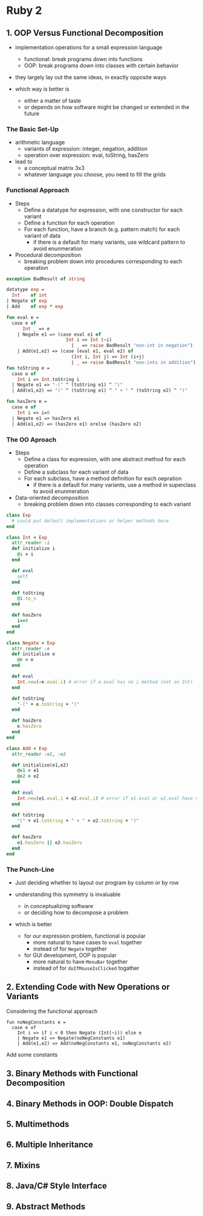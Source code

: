 # Ruby 2

## 1. OOP Versus Functional Decomposition

- implementation operations for a small expression language
  - functional: break programs down into functions
  - OOP: break programs down into classes with certain behavior

- they largely lay out the same ideas, in exactly opposite ways
- which way is better is
  - either a matter of taste
  - or depends on how software might be changed or extended in the future

### The Basic Set-Up

- arithmetic language
  - variants of expression: integer, negation, addition
  - operation over expression: eval, toString, hasZero
- lead to
  - a conceptual matrix 3x3
  - whatever language you choose, you need to fill the grids

### Functional Approach

- Steps
  - Define a datatype for expression, with one constructor for each variant
  - Define a function for each operation
  - For each function, have a branch (e.g. pattern match) for each variant of data
    - if there is a default for many variants, use wildcard pattern to avoid enunmeration
- Procedural decomposition
  - breaking problem down into procedures corresponding to each operation

```ml
exception BadResult of string

datatype exp =
  Int    of int
| Negate of exp
| Add    of exp * exp

fun eval e =
  case e of
      Int _ => e
    | Negate e1 => (case eval e1 of
                      Int i => Int (~i)
                        | _ => raise BadResult "non-int in negation")
    | Add(e1,e2) => (case (eval e1, eval e2) of
                        (Int i, Int j) => Int (i+j)
                        | _ => raise BadResult "non-ints in addition")
fun toString e =
  case e of
    Int i => Int.toString i
  | Negate e1 => "-(" ^ (toString e1) ^ ")"
  | Add(e1,e2) => "(" ^ (toString e1) ^ " + " ^ (toString e2) ^ ")"

fun hasZero e =
  case e of
    Int i => i=0
  | Negate e1 => hasZero e1
  | Add(e1,e2) => (hasZero e1) orelse (hasZero e2)
```


### The OO Aproach

- Steps
  - Define a class for expression, with one abstract method for each operation
  - Define a subclass for each variant of data
  - For each subclass, have a method definition for each oepration
    - if there is a default for many variants, use a method in superclass to avoid enunmeration
- Data-oriented decomposition
  - breaking problem down into classes corresponding to each variant


```ruby
class Exp
  # could put default implementations or helper methods here
end

class Int < Exp
  attr_reader :i
  def initialize i
    @i = i
  end

  def eval
    self
  end

  def toString
    @i.to_s
  end

  def hasZero
    i==0
  end
end

class Negate < Exp
  attr_reader :e
  def initialize e
    @e = e
  end

  def eval
    Int.new(-e.eval.i) # error if e.eval has no i method (not an Int)
  end

  def toString
    "-(" + e.toString + ")"
  end

  def hasZero
    e.hasZero
  end
end

class Add < Exp
  attr_reader :e1, :e2

  def initialize(e1,e2)
    @e1 = e1
    @e2 = e2
  end

  def eval
    Int.new(e1.eval.i + e2.eval.i) # error if e1.eval or e2.eval have no i method
  end

  def toString
    "(" + e1.toString + " + " + e2.toString + ")"
  end

  def hasZero
    e1.hasZero || e2.hasZero
  end
end
```


### The Punch-Line

- Just deciding whether to layout our program by column or by row
- understanding this symmetry is invaluable
  - in conceptualizing software
  - or deciding how to decompose a problem


- which is better
  - for our expression problem, functional is popular
    - more natural to have cases to `eval` together
    - instead of for `Negate` together
  - for GUI development, OOP is popular
    - more natural to have `MenuBar` together
    - instead of for `doIfMouseIsClicked` togather


## 2. Extending Code with New Operations or Variants

Considering the functional approach

```
fun noNegConstants e =
  case e of
    Int i => if i < 0 then Negate (Int(~i)) else e
    | Negate e1 => Negate(noNegConstants e1)
    | Add(e1,e2) => Add(noNegConstants e1, noNegConstants e2)
```

Add some constants


## 3. Binary Methods with Functional Decomposition
## 4. Binary Methods in OOP: Double Dispatch
## 5. Multimethods
## 6. Multiple Inheritance
## 7. Mixins
## 8. Java/C# Style Interface
## 9. Abstract Methods
